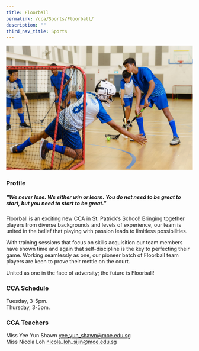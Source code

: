 ```yaml
---
title: Floorball
permalink: /cca/Sports/Floorball/
description: ""
third_nav_title: Sports
---
```

 ![](/images/Updated%20photos%20for%20CCA/floorball2022_sml.jpg)

### **Profile**

##### <b>"We never lose. We either win or learn. You do not need to be great to start, but you need to start to be great."</b>

Floorball is an exciting new CCA in St. Patrick’s School! Bringing together players from diverse backgrounds and levels of experience, our team is united in the belief that playing with passion leads to limitless possibilities.&nbsp;

With training sessions that focus on skills acquisition our team members have shown time and again that self-discipline is the key to perfecting their game. Working seamlessly as one, our pioneer batch of Floorball team players are keen to prove their mettle on the court.&nbsp;&nbsp;

United as one in the face of adversity; the future is Floorball!

### **CCA Schedule**
Tuesday, 3-5pm.<br>
Thursday, 3-5pm.

### **CCA Teachers**

Miss Yee Yun Shawn [yee\_yun\_shawn@moe.edu.sg](mailto:yee_yun_shawn@moe.edu.sg)<br>
Miss Nicola Loh [nicola\_loh\_sijin@moe.edu.sg](mailto:nicola_loh_sijin@moe.edu.sg)